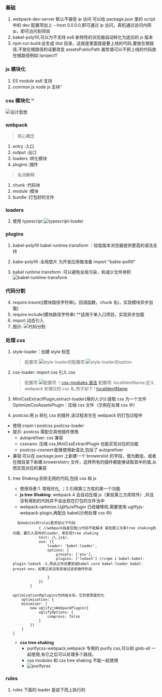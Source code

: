 ### 基础

1. webpack-dev-server 默认不接受 ip 访问 可以给 package.json 里的 script 中的 dev 配置项加上 --host 0.0.0.0,即可通过 ip 访问，真机通过访问内网 ip，即可访问到项目
2. babel-polyfill,可以为不支持 es6 新特性的浏览器自动转化为适应的 js 版本
3. npm run build:会生成 dist 目录，这就是里面就是要上线的代码,要放在根路径,不放在根路径的话要改变 assetsPublicPath 属性值可以不把上线的代码放在根路径例如'/project1'

### js 模块化

1. ES module es6 支持
2. common js node js 支持‘’

### css 模块化 ‘’

![设计思想](./img/css模块化.png)

### webpack

> 核心概念

1.  entry :入口
2.  output :出口
3.  loaders :转化模块
4.  plugins :插件

> 名词解释

1. chunk :代码块
2. module :模块
3. bundle :打包好的文件

### loaders

1. 使用 typescript
   ![typescript-loader]()

### plugins

1. babel-polyfill babel runtime transform ：给低版本浏览器提供更高的语法支持

2. babe-polyfill :全局垫片 为开发应用做准备 import "bable-polfill"
3. babel runtime transform :可以避免全局污染，和减少文件体积
   ![babel-runtime-transform](./img/babel-runtime-transform.png)

### 代码分割

4. require.insure([模块路径字符串]，回调函数，chunk 名)，实现模块异步加载)
5. require.include(模块路径字符串) \*\*适用于单入口项目，实现异步加载
6. import 动态引入
7. 图示: ![代码分割](./img/代码分割.png)

### 处理 css

1. style-loader：创建 style 标签
   > 配置项
   > ![style-loader的配置项](./img/style-loader的配置项.png)
   > ![style-loader的option](./img/style-loader的option.png)
2. css-loader: import css 引入 css

   > 配置项
   > ![配置项](./img/css-loader的option.png)
   > ！[css-modules 语法](./img/css-modules语法.png)
   > 配置项: localIdentName:定义 webpack 处理过的 css 名,例子如下
   > ! [localIdentName](./img/css-modules参数.png)

3. MiniCssExtractPlugin,extract-loader(用的人少)):提取 css 为一个文件 OptimizeCssAssetsPlugin：压缩 css 文件（示例在处理 css 中）

4. postcss:用 js 转化 css 的插件,该过程发生在 webpack 的打包过程中

- 使用:cnpm i postcss postcss-loader
- 提示: postcss 需配合其他插件使用
  - autoprefixer: css 兼容
  - cssnano: 压缩 css,MiniCssExtractPlugin 也能实现对应的功能
  - postcss-cssnext:能够使用新语法,包括了 autoprefixer
- 兼容:可以在 package.json 上新建一个 browerslist 的字段，值为数组，或者在根目录下新建.browerslistrc 文件，这样所有的插件都能够读取其中的值,从而实现对应的兼容

5.  tree Shaking:去除无用的代码,包括 css 和 js

    - 使用场景:1. 常规优化, ；2.引用第三方库的某一个功能
    - **js tree Shaking**: webpack 4 会自动压缩 js（某些第三方库除外）,并且没有用到的代码并不会出现在打包的文件当中
    - webpack.optimize.UglifyJsPlugin 已经被移除,需要使用 uglifyjs-webpack-plugin,再配合 babel(示例处理 css 中)

    ```
      在modules的rules里添加以下代码
                { //webpack自身压缩js代码不能解决 某些第三方库tree shaking的问题，要引入另外的loader，来实现tree shaking
                test: /\.js$/,
                use: [{
                    loader: 'babel-loader',
                    options: {
                        presets: ['env'],
                        plugins: ['lodash'] //cnpm i babel-babel-plugin-lodash -S,除此之外还要安装babel-core babel-loader babel-preset-env，如果之前没有安装过这些插件的话

                    }
                }]
            }
    ```

    ```
    optimization同plugins为同级关系，它的意思是优化
        optimization: {
        minimizer: [
            new uglifyjsWebpackPlugin({
                uglifyOptions: {
                    compress: false
                }
            })
        ]
    }
    ```

    - **css tree shaking**
      - purifycss-webpack,webpack 专用的 purify css,可以和 glob-all 一起使用,有它之后可以处理多个路径。
      - css modules 和 css tree shaking 不能一起使用
      - ![purifycss](././img/purifycss配置.png)

### rules

1. rules 下面的 loader 是自下而上执行的
